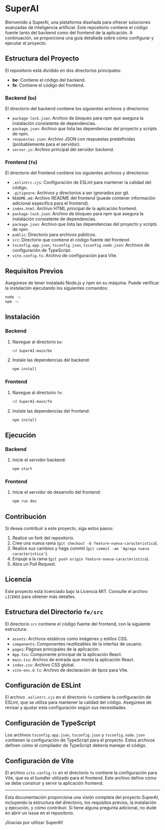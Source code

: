 # SuperAI

Bienvenido a SuperAI, una plataforma diseñada para ofrecer soluciones avanzadas de inteligencia artificial. Este repositorio contiene el código fuente tanto del backend como del frontend de la aplicación. A continuación, se proporciona una guía detallada sobre cómo configurar y ejecutar el proyecto.

## Estructura del Proyecto

El repositorio está dividido en dos directorios principales:
- **be**: Contiene el código del backend.
- **fe**: Contiene el código del frontend.

### Backend (`be`)
El directorio del backend contiene los siguientes archivos y directorios:
- `package-lock.json`: Archivo de bloqueo para npm que asegura la instalación consistente de dependencias.
- `package.json`: Archivo que lista las dependencias del proyecto y scripts de npm.
- `respuestas.json`: Archivo JSON con respuestas predefinidas (probablemente para el servidor).
- `server.js`: Archivo principal del servidor backend.

### Frontend (`fe`)
El directorio del frontend contiene los siguientes archivos y directorios:
- `.eslintrc.cjs`: Configuración de ESLint para mantener la calidad del código.
- `.gitignore`: Archivos y directorios a ser ignorados por git.
- `README.md`: Archivo README del frontend (puede contener información adicional específica para el frontend).
- `index.html`: Archivo HTML principal de la aplicación frontend.
- `package-lock.json`: Archivo de bloqueo para npm que asegura la instalación consistente de dependencias.
- `package.json`: Archivo que lista las dependencias del proyecto y scripts de npm.
- `public`: Directorio para archivos públicos.
- `src`: Directorio que contiene el código fuente del frontend.
- `tsconfig.app.json`, `tsconfig.json`, `tsconfig.node.json`: Archivos de configuración de TypeScript.
- `vite.config.ts`: Archivo de configuración para Vite.

## Requisitos Previos

Asegúrese de tener instalado Node.js y npm en su máquina. Puede verificar la instalación ejecutando los siguientes comandos:

```bash
node -v
npm -v
```

## Instalación

### Backend

1. Navegue al directorio `be`:
   ```bash
   cd SuperAI-main/be
   ```

2. Instale las dependencias del backend:
   ```bash
   npm install
   ```

### Frontend

1. Navegue al directorio `fe`:
   ```bash
   cd SuperAI-main/fe
   ```

2. Instale las dependencias del frontend:
   ```bash
   npm install
   ```

## Ejecución

### Backend

1. Inicie el servidor backend:
   ```bash
   npm start
   ```

### Frontend

1. Inicie el servidor de desarrollo del frontend:
   ```bash
   npm run dev
   ```

## Contribución

Si desea contribuir a este proyecto, siga estos pasos:

1. Realice un fork del repositorio.
2. Cree una nueva rama (`git checkout -b feature-nueva-caracteristica`).
3. Realice sus cambios y haga commit (`git commit -am 'Agrega nueva característica'`).
4. Empuje a la rama (`git push origin feature-nueva-caracteristica`).
5. Abra un Pull Request.

## Licencia

Este proyecto está licenciado bajo la Licencia MIT. Consulte el archivo `LICENSE` para obtener más detalles.


## Estructura del Directorio `fe/src`

El directorio `src` contiene el código fuente del frontend, con la siguiente estructura:

- `assets`: Archivos estáticos como imágenes y estilos CSS.
- `components`: Componentes reutilizables de la interfaz de usuario.
- `pages`: Páginas principales de la aplicación.
- `App.tsx`: Componente principal de la aplicación React.
- `main.tsx`: Archivo de entrada que monta la aplicación React.
- `index.css`: Archivo CSS global.
- `vite-env.d.ts`: Archivo de declaración de tipos para Vite.

## Configuración de ESLint

El archivo `.eslintrc.cjs` en el directorio `fe` contiene la configuración de ESLint, que se utiliza para mantener la calidad del código. Asegúrese de revisar y ajustar esta configuración según sus necesidades.

## Configuración de TypeScript

Los archivos `tsconfig.app.json`, `tsconfig.json` y `tsconfig.node.json` contienen la configuración de TypeScript para el proyecto. Estos archivos definen cómo el compilador de TypeScript debería manejar el código.

## Configuración de Vite

El archivo `vite.config.ts` en el directorio `fe` contiene la configuración para Vite, que es el bundler utilizado para el frontend. Este archivo define cómo se debe construir y servir la aplicación frontend.

---

Esta documentación proporciona una visión completa del proyecto SuperAI, incluyendo la estructura del directorio, los requisitos previos, la instalación y ejecución, y cómo contribuir. Si tiene alguna pregunta adicional, no dude en abrir un issue en el repositorio.

¡Gracias por utilizar SuperAI!
